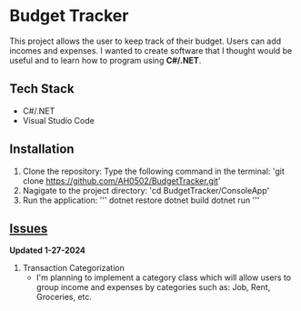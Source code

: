 # Budget Tracker

This project allows the user to keep track of their budget. Users can add incomes and expenses. I wanted to create software that I thought would be useful and to learn how to program using **C#/.NET**. 

## Tech Stack
* C#/.NET
* Visual Studio Code

## Installation
1. Clone the repository:
    Type the following command in the terminal: 
    'git clone https://github.com/AH0502/BudgetTracker.git'
2. Nagigate to the project directory: 
    'cd BudgetTracker/ConsoleApp'
3. Run the application: 
    '''
        dotnet restore
        dotnet build
        dotnet run
    '''

## [Issues](https://github.com/AH0502/BudgetTracker/issues)
**Updated 1-27-2024**
1. Transaction Categorization 
    - I'm planning to implement a category class which will allow users to group income and expenses by categories such as: Job, Rent, Groceries, etc. 